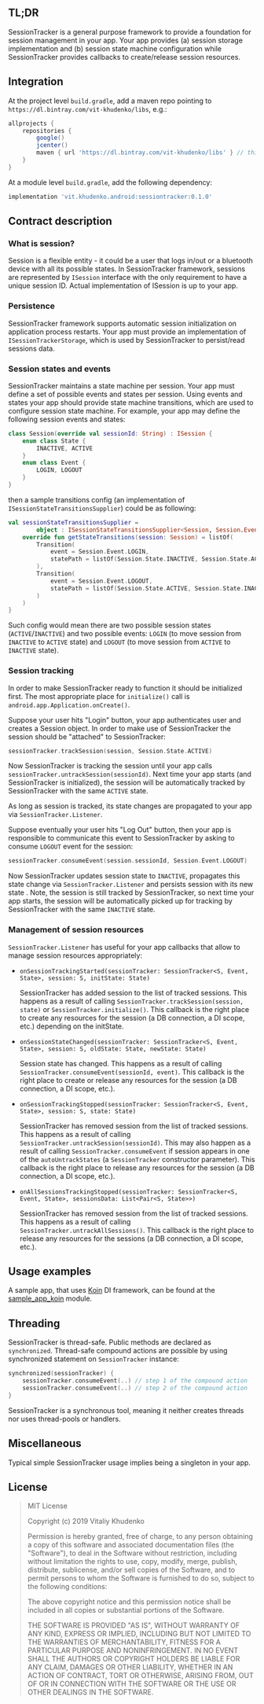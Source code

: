 ## TL;DR

SessionTracker is a general purpose framework to provide a foundation for session management in your app.
Your app provides (a) session storage implementation and (b) session state machine configuration while SessionTracker
provides callbacks to create/release session resources.

## Integration

At the project level `build.gradle`, add a maven repo pointing to `https://dl.bintray.com/vit-khudenko/libs`, e.g.:

```groovy
allprojects {
    repositories {
        google()
        jcenter()
        maven { url 'https://dl.bintray.com/vit-khudenko/libs' } // this is it
    }
}
```

At a module level `build.gradle`, add the following dependency:

```groovy
implementation 'vit.khudenko.android:sessiontracker:0.1.0'
```

## Contract description

### What is session?
Session is a flexible entity - it could be a user that logs in/out or a bluetooth device with all its possible
states. In SessionTracker framework, sessions are represented by `ISession` interface with the only
requirement to have a unique session ID. Actual implementation of ISession is up to your app.

### Persistence

SessionTracker framework supports automatic session initialization on application process restarts. Your
app must provide an implementation of `ISessionTrackerStorage`, which is used by
SessionTracker to persist/read sessions data.

### Session states and events

SessionTracker maintains a state machine per session. Your app must define a set of possible events and
states per session. Using events and states your app should provide state machine transitions, which are
used to configure session state machine. For example, your app may define the following session events and states:

```kotlin
class Session(override val sessionId: String) : ISession {
    enum class State {
        INACTIVE, ACTIVE
    }
    enum class Event {
        LOGIN, LOGOUT
    }
}
```

then a sample transitions config (an implementation of `ISessionStateTransitionsSupplier`) could be as following:

```kotlin
val sessionStateTransitionsSupplier =
        object : ISessionStateTransitionsSupplier<Session, Session.Event, Session.State> {
    override fun getStateTransitions(session: Session) = listOf(
        Transition(
            event = Session.Event.LOGIN,
            statePath = listOf(Session.State.INACTIVE, Session.State.ACTIVE)
        ),
        Transition(
            event = Session.Event.LOGOUT,
            statePath = listOf(Session.State.ACTIVE, Session.State.INACTIVE)
        )
    )
}
```

Such config would mean there are two possible session states (`ACTIVE`/`INACTIVE`) and two possible events: `LOGIN`
(to move session from `INACTIVE` to `ACTIVE` state) and `LOGOUT` (to move session from `ACTIVE` to `INACTIVE` state).

### Session tracking

In order to make SessionTracker ready to function it should be initialized first. The most appropriate place for
`initialize()` call is `android.app.Application.onCreate()`.

Suppose your user hits "Login" button, your app authenticates user and creates a Session object. In order to make
use of SessionTracker the session should be "attached" to SessionTracker:

```kotlin
sessionTracker.trackSession(session, Session.State.ACTIVE)
```

Now SessionTracker is tracking the session until your app calls `sessionTracker.untrackSession(sessionId)`.
Next time your app starts (and SessionTracker is initialized), the session will be automatically tracked by
SessionTracker with the same `ACTIVE` state.

As long as session is tracked, its state changes are propagated to your app via `SessionTracker.Listener`.

Suppose eventually your user hits "Log Out" button, then your app is responsible to communicate this event
to SessionTracker by asking to consume `LOGOUT` event for the session:

```kotlin
sessionTracker.consumeEvent(session.sessionId, Session.Event.LOGOUT)
```

Now SessionTracker updates session state to `INACTIVE`, propagates this state change via
`SessionTracker.Listener` and persists session with its new state . Note, the session is still tracked 
by SessionTracker, so next time your app starts, the session will be automatically picked up for
tracking by SessionTracker with the same `INACTIVE` state.

### Management of session resources

`SessionTracker.Listener` has useful for your app callbacks that allow to manage session resources appropriately:

- `onSessionTrackingStarted(sessionTracker: SessionTracker<S, Event, State>, session: S, initState: State)`

    SessionTracker has added session to the list of tracked sessions.
    This happens as a result of calling `SessionTracker.trackSession(session, state)` or `SessionTracker.initialize()`.
    This callback is the right place to create any resources for the session (a DB connection, a DI scope, etc.)
    depending on the initState.

- `onSessionStateChanged(sessionTracker: SessionTracker<S, Event, State>, session: S, oldState: State, newState: State)`

    Session state has changed.
    This happens as a result of calling `SessionTracker.consumeEvent(sessionId, event)`.
    This callback is the right place to create or release any resources for the session (a DB connection,
    a DI scope, etc.).

- `onSessionTrackingStopped(sessionTracker: SessionTracker<S, Event, State>, session: S, state: State)`

    SessionTracker has removed session from the list of tracked sessions. This happens as a result
    of calling `SessionTracker.untrackSession(sessionId)`.
    This may also happen as a result of calling `SessionTracker.consumeEvent` if session appears in one of 
    the `autoUntrackStates` (a `SessionTracker` constructor parameter).
    This callback is the right place to release any resources for the session (a DB connection, a DI scope, etc.).

- `onAllSessionsTrackingStopped(sessionTracker: SessionTracker<S, Event, State>, sessionsData: List<Pair<S, State>>)`

    SessionTracker has removed session from the list of tracked sessions. This happens as a result
    of calling `SessionTracker.untrackAllSessions()`.
    This callback is the right place to release any resources for the sessions (a DB connection, a DI scope, etc.).

## Usage examples

A sample app, that uses [Koin][koin] DI framework, can be found at the [sample_app_koin][sample_app_koin] module.

## Threading

SessionTracker is thread-safe. Public methods are declared as `synchronized`. Thread-safe compound actions are
possible by using synchronized statement on `SessionTracker` instance:

```kotlin
synchronized(sessionTracker) {
    sessionTracker.consumeEvent(..) // step 1 of the compound action
    sessionTracker.consumeEvent(..) // step 2 of the compound action
}
```

SessionTracker is a synchronous tool, meaning it neither creates threads nor uses thread-pools or handlers.

## Miscellaneous

Typical simple SessionTracker usage implies being a singleton in your app.

## License

> MIT License
> 
> Copyright (c) 2019 Vitaliy Khudenko
> 
> Permission is hereby granted, free of charge, to any person obtaining a copy
> of this software and associated documentation files (the "Software"), to deal
> in the Software without restriction, including without limitation the rights
> to use, copy, modify, merge, publish, distribute, sublicense, and/or sell
> copies of the Software, and to permit persons to whom the Software is
> furnished to do so, subject to the following conditions:
> 
> The above copyright notice and this permission notice shall be included in all
> copies or substantial portions of the Software.
> 
> THE SOFTWARE IS PROVIDED "AS IS", WITHOUT WARRANTY OF ANY KIND, EXPRESS OR
> IMPLIED, INCLUDING BUT NOT LIMITED TO THE WARRANTIES OF MERCHANTABILITY,
> FITNESS FOR A PARTICULAR PURPOSE AND NONINFRINGEMENT. IN NO EVENT SHALL THE
> AUTHORS OR COPYRIGHT HOLDERS BE LIABLE FOR ANY CLAIM, DAMAGES OR OTHER
> LIABILITY, WHETHER IN AN ACTION OF CONTRACT, TORT OR OTHERWISE, ARISING FROM,
> OUT OF OR IN CONNECTION WITH THE SOFTWARE OR THE USE OR OTHER DEALINGS IN THE
> SOFTWARE.

[koin]: https://github.com/InsertKoinIO/koin
[sample_app_koin]: https://github.com/vitkhudenko/session_tracker/tree/master/sample_app_koin

